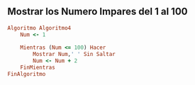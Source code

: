 ## Mostrar los Numero Impares del 1 al 100
```ruby
Algoritmo Algoritmo4
	Num <- 1
	
	Mientras (Num <= 100) Hacer
		Mostrar Num,' ' Sin Saltar
		Num <- Num + 2 
	FinMientras
FinAlgoritmo
```
